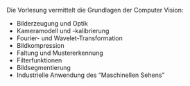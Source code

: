 Die Vorlesung vermittelt die Grundlagen der Computer Vision:

- Bilderzeugung und Optik
- Kameramodell und -kalibrierung
- Fourier- und Wavelet-Transformation
- Bildkompression
- Faltung und Mustererkennung
- Filterfunktionen
- Bildsegmentierung
- Industrielle Anwendung des “Maschinellen Sehens”

